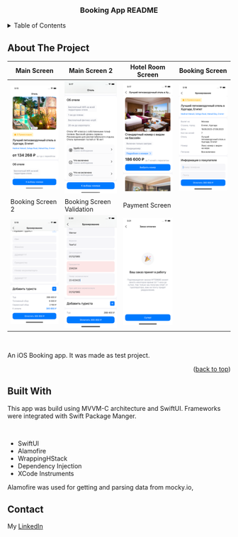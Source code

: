 <a name="readme-top"></a>

<!-- PROJECT LOGO -->
<br />
<div align="center">
  <h3 align="center">Booking App README</h3>

</div>

<!-- TABLE OF CONTENTS -->
<details>
  <summary>Table of Contents</summary>
  <ol>
    <li>
      <a href="#about-the-project">About The Project</a>
      <ul>
        <li><a href="#built-with">Built With</a></li>
      </ul>
    </li>
    <li><a href="#contact">Contact</a></li>
  </ol>
</details>

## About The Project

| Main Screen | Main Screen 2 | Hotel Room Screen | Booking Screen |
| --- | --- | --- | --- |
| <img src="Images/MainScreen.png" alt="Main screen"> | <img src="Images/MainScreen2.png" alt="Main screen 2"> | <img src="Images/HotelRoomScreen.png" alt="Hotel Room Screen"> | <img src="Images/BookingScreen.png" alt="Booking screen"> |
| Booking Screen 2 | Booking Screen Validation | Payment Screen | 
| <img src="Images/BookingScreen2.png" alt="Booking Screen 2"> | <img src="Images/BookingScreenValidation.png" alt="Booking Screen Validation"> | <img src="Images/PaymentScreen.png" alt="Payment Screen"> |

<br>
<p>An iOS Booking app. It was made as test project.
</p>
<p align="right">(<a href="#readme-top">back to top</a>)</p>

## Built With

<p>This app was build using MVVM-C architecture and SwiftUI. Frameworks were integrated with Swift Package Manger.</p>
<br>
<ul>
    <li>SwiftUI</li>
    <li>Alamofire</li>
    <li>WrappingHStack</li>
    <li>Dependency Injection</li>
    <li>XCode Instruments</li>
</ul>

<p>Alamofire was used for getting and parsing data from mocky.io, 

## Contact
My [LinkedIn](https://www.linkedin.com/in/nicktsaruk/)
